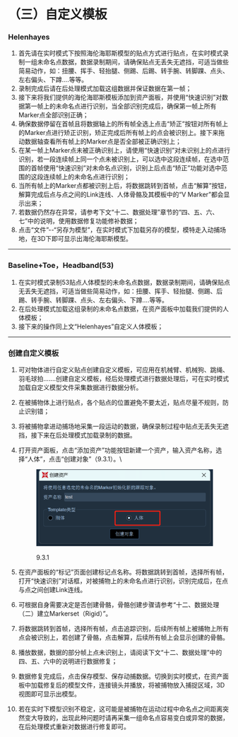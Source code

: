 # （三）自定义模板

### **Helenhayes**

1. 首先请在实时模式下按照海伦海耶斯模型的贴点方式进行贴点，在实时模式录制一组未命名点数据，数据录制期间，请确保贴点无丢失无遮挡，可适当做些简易动作，如：扭腰、挥手、轻抬腿、侧踢、后踢、转手腕、转脚踝、点头、左右偏头、下蹲....等等。
2. 录制完成后请在后处理模式加载这组数据并保证数据在第一帧；
3. 接下来将我们提供的海伦海耶斯模板添加到资产面板，并使用“快速识别”对数据第一帧上的未命名点进行识别，当全部识别完成后，确保第一帧上所有Marker点全部识别正确；
4. 确保数据停留在首帧且将数据轴上的所有帧全选上点击“矫正”按钮对所有帧上的Marker点进行矫正识别，矫正完成后所有帧上的点会被识别上。接下来拖动数据轴查看所有帧上的Marker点是否全部被正确识别上；
5. 在某一帧上Marker点未被正确识别上，请使用“快速识别”对未识别上的点进行识别，若一段连续帧上同一个点未被识别上，可以选中这段连续帧，在选中范围的首帧使用“快速识别”对未命名点识别，识别上后点击“矫正”功能对选中范围的这段连续帧上的未命名点进行识别；
6. 当所有帧上的Marker点都被识别上后，将数据跳转到首帧，点击“解算”按钮，解算完成后点与点之间的Link连线、人体骨骼及其模板中的“V Marker”都会显示出来；
7. 若数据仍然存在异常，请参考下文“十二、数据处理”章节的“四、五、六、七”中的说明，使用数据修复功能修补数据；
8. 点击“文件”--“另存为模型”，在实时模式下加载另存的模型，模特走入动捕场地，在3D下即可显示出海伦海耶斯模型。



***

### **Baseline+Toe，Headband(53)**

1. 在实时模式录制53贴点人体模型的未命名点数据，数据录制期间，请确保贴点无丢失无遮挡，可适当做些简易动作，如：扭腰、挥手、轻抬腿、侧踢、后踢、转手腕、转脚踝、点头、左右偏头、下蹲....等等。
2. 在后处理模式加载这组录制的未命名点数据，在资产面板中加载我们提供的人体模板；
3. 接下来的操作同上文“Helenhayes”自定义人体模板；



***

### **创建自定义模板**

1. 可对物体进行自定义贴点创建自定义模板，可应用在机械臂、机械狗、跳绳、羽毛球拍.......创建自定义模板，经后处理模式进行数据处理后，可在实时模式加载自定义模型文件采集数据进行数据分析。
2. 在被捕物体上进行贴点，各个贴点的位置避免不要太近，贴点尽量不规则，防止识别错；
3. 将被捕物拿进动捕场地采集一段运动的数据，确保录制过程中贴点无丢失无遮挡，接下来在后处理模式加载录制的数据。
4.  打开资产面板，点击“添加资产”功能按钮新建一个资产，输入资产名称，选择“人体”，点击“创建对象”（9.3.1）。\


    <figure><img src="../.gitbook/assets/image (228).png" alt=""><figcaption><p>9.3.1</p></figcaption></figure>
5. 在资产面板的“标记”页面创建标记点名称。将数据跳转到首帧，选择所有帧，打开“快速识别”对话框，对被捕物上的未命名点进行识别，识别完成后，在点与点之间创建Link连线。
6. 可根据自身需要决定是否创建骨骼，骨骼创建步骤请参考“十二、数据处理 （二）建立Markerset（Rigid）”。
7. 将数据跳转到首帧，选择所有帧，点击追踪识别，后续所有帧上被捕物上所有点会被识别上，若创建了骨骼，点击解算，后续所有帧上会显示创建的骨骼。
8. 播放数据，数据的部分帧上点未识别上，请阅读下文“十二、数据处理”中的四、五、六中的说明进行数据修复；
9. 数据修复完成后，点击保存模型、保存动捕数据。切换到实时模式，在资产面板中加载修复后的模型文件，连接镜头并播放，将被捕物放入捕捉区域，3D视图即可显示出模型。
10. 若在实时下模型识别不稳定，这可能是被捕物在运动过程中命名点之间距离突然变大导致的，出现此种问题时请再采集一组命名点容易变白或异常的数据，在后处理模式重新对数据进行修复即可。
